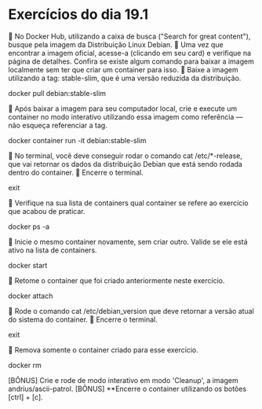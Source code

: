 # Exercícios do dia 19.1 

🚀 No Docker Hub, utilizando a caixa de busca ("Search for great content"), busque pela imagem da Distribuição Linux Debian.
🚀 Uma vez que encontrar a imagem oficial, acesse-a (clicando em seu card) e verifique na página de detalhes. Confira se existe algum comando para baixar a imagem localmente sem ter que criar um container para isso.
🚀 Baixe a imagem utilizando a tag: stable-slim, que é uma versão reduzida da distribuição.

docker pull debian:stable-slim

🚀 Após baixar a imagem para seu computador local, crie e execute um container no modo interativo utilizando essa imagem como referência — não esqueça referenciar a tag.

docker container run -it debian:stable-slim

🚀 No terminal, você deve conseguir rodar o comando cat /etc/*-release, que vai retornar os dados da distribuição Debian que está sendo rodada dentro do container.
🚀 Encerre o terminal.

exit

🚀 Verifique na sua lista de containers qual container se refere ao exercício que acabou de praticar.

docker ps -a

🚀 Inicie o mesmo container novamente, sem criar outro. Valide se ele está ativo na lista de containers.

docker start <container-id>

🚀 Retome o container que foi criado anteriormente neste exercício.

docker attach <container-id>

🚀 Rode o comando cat /etc/debian_version que deve retornar a versão atual do sistema do container.
🚀 Encerre o terminal.

exit

🚀 Remova somente o container criado para esse exercício.

docker rm <container-id>

[BÔNUS] Crie e rode de modo interativo em modo 'Cleanup', a imagem andrius/ascii-patrol.
[BÔNUS] **Encerre o container utilizando os botões [ctrl] + [c].